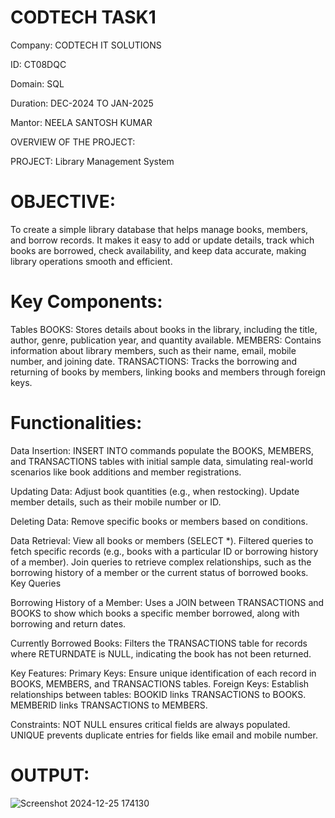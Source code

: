 # CODTECH TASK1

Company: CODTECH IT SOLUTIONS

ID: CT08DQC

Domain: SQL 

Duration: DEC-2024 TO JAN-2025

Mantor: NEELA SANTOSH KUMAR

OVERVIEW OF THE PROJECT:

PROJECT: Library Management System 

# OBJECTIVE:

To create a simple library database that helps manage books, members, and borrow records. It makes it easy to add or update details, track which books are borrowed, check availability, and keep data accurate, making library operations smooth and efficient.

# Key Components:
 Tables
    BOOKS: Stores details about books in the library, including the title, author, genre, publication year, and quantity available.
    MEMBERS: Contains information about library members, such as their name, email, mobile number, and joining date.
    TRANSACTIONS: Tracks the borrowing and returning of books by members, linking books and members through foreign keys.
    
# Functionalities:

Data Insertion:
    INSERT INTO commands populate the BOOKS, MEMBERS, and TRANSACTIONS tables with initial sample data, simulating real-world scenarios like book additions and member registrations.

Updating Data:
    Adjust book quantities (e.g., when restocking).
    Update member details, such as their mobile number or ID.
  
Deleting Data:
    Remove specific books or members based on conditions.

Data Retrieval:
  View all books or members (SELECT *).
  Filtered queries to fetch specific records (e.g., books with a particular ID or borrowing history of a member).
  Join queries to retrieve complex relationships, such as the borrowing history of a member or the current status of borrowed books.
  Key Queries

Borrowing History of a Member:
  Uses a JOIN between TRANSACTIONS and BOOKS to show which books a specific member borrowed, along with borrowing and return dates.

Currently Borrowed Books:
  Filters the TRANSACTIONS table for records where RETURNDATE is NULL, indicating the book has not been returned.

Key Features:
    Primary Keys: Ensure unique identification of each record in BOOKS, MEMBERS, and TRANSACTIONS tables.
    Foreign Keys: Establish relationships between tables:
    BOOKID links TRANSACTIONS to BOOKS.
    MEMBERID links TRANSACTIONS to MEMBERS.

Constraints:
    NOT NULL ensures critical fields are always populated.
    UNIQUE prevents duplicate entries for fields like email and mobile number.

# OUTPUT:

![Screenshot 2024-12-25 174130](https://github.com/user-attachments/assets/06e41e92-7870-40f1-b73d-dc6300b545ab)

